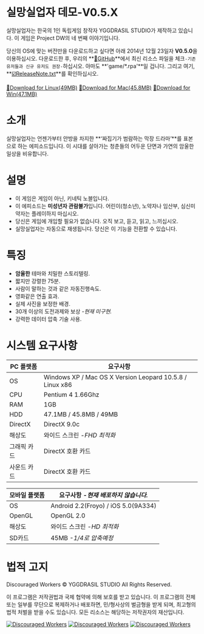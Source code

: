 실망실업자 데모-V0.5.X
===================
실망실업자는 한국의 1인 독립게임 창작자 YGGDRASIL STUDIO가 제작하고 있습니다. 이 게임은 Project DW의 네 번째 이야기입니다.

당신의 OS에 맞는 버전만을 다운로드하고 싶다면 아래 2014년 12월 23일자 **V0.5.0**을 이용하십시오. 다운로드한 후, 우리의 **<a href="https://github.com/YGGDRASIL-STUDIO/Discouraged-Workers/tree/master/game" target="_blank">:link:GitHub</a>**에서 최신 리소스 파일을 체크`-기존 유저들과 신규 유저도 권장-`하십시오. 아마도 **'game/*.rpa'**일 겁니다. 그리고 여기, **<a href="https://github.com/YGGDRASIL-STUDIO/Discouraged-Workers/blob/master/ReleaseNote.txt" target="_blank">:ballot_box_with_check:ReleaseNote.txt</a>**를 확인하십시오.

<a href="https://mega.co.nz/#!WtJBgKRK!XVtfelQthA3vW5GrFZt3AaKT4yfdeY43wG5f2P33Dh0" target="_blank">:floppy_disk:Download for Linux(49MB)</a> <a href="https://mega.co.nz/#!f1IECLpJ!OIeBS2_YubTLQzNVDxq7Gvv9edKYWambc1PmPG04GRA" target="_blank">:floppy_disk:Download for Mac(45.8MB)</a> <a href="https://mega.co.nz/#!TshURLQQ!A3rd6z5v9CKCwL6bPaqqWnbgNlVHzovN6fj4109q9bk" target="_blank">:floppy_disk:Download for Win(47.1MB)</a>


소개
===================
실망실업자는 언젠가부터 안방을 차지한 **‘짜집기가 범람하는 막장 드라마’**를 표본으로 하는 에피소드입니다. 이 시대를 살아가는 청춘들의 어두운 단면과 가연의 암울한 일상을 비유합니다.


설명
===================
- 이 게임은 게임이 아닌, 키네틱 노블입니다.
- 이 에피소드는 **미성년자 관람불가**입니다. 어린이(청소년), 노약자나 임산부, 심신미약자는 플레이하지 마십시오.
- 당신은 게임에 개입할 필요가 없습니다. 오직 보고, 듣고, 읽고, 느끼십시오.
- 실망실업자는 자동으로 재생됩니다. 당신은 이 기능을 전환할 수 있습니다.


특징
===================
- **암울한** 테마와 치밀한 스토리텔링.
- 짧지만 강렬한 75분.
- 사람이 말하는 것과 같은 자동진행속도.
- 영화같은 연출 효과.
- 실제 사진을 보정한 배경.
- 30개 이상의 도전과제와 보상 *-현재 미구현.*
- 강력한 데이터 압축 기술 사용.


시스템 요구사항
===================
PC 플랫폼 | 요구사항
------------ | -------------
OS | Windows XP / Mac OS X Version Leopard 10.5.8 / Linux x86
CPU | Pentium 4 1.66Ghz
RAM | 1GB
HDD | 47.1MB / 45.8MB / 49MB
DirectX | DirectX 9.0c
해상도 | 와이드 스크린 *-FHD 최적화*
그래픽 카드 | DirectX 호환 카드
사운드 카드 | DirectX 호환 카드

모바일 플랫폼 | 요구사항 *-현재 배포하지 않습니다.*
------------ | -------------
OS | Android 2.2(Froyo) / iOS 5.0(9A334)
OpenGL | OpenGL 2.0
해상도 | 와이드 스크린 *-HD 최적화*
SD카드 | 45MB *-1/4로 압축예정*


법적 고지
===================
Discouraged Workers :copyright: YGGDRASIL STUDIO All Rights Reserved.

이 프로그램은 저작권법과 국제 협약에 의해 보호를 받고 있습니다.
이 프로그램의 전체 또는 일부를 무단으로 복제하거나 배포하면,
민/형사상의 벌금형을 받게 되며, 최고형의 법적 처벌을 받을 수도 있습니다.
모든 리소스는 해당하는 저작권자의 재산입니다.


<a href="http://www.indiedb.com/games/discouraged-workers" title="View Discouraged Workers on Indie DB" target="_blank"><img src="http://button.indiedb.com/popularity/medium/games/37293.png" alt="Discouraged Workers" /></a> <a href="http://www.slidedb.com/games/discouraged-workers" title="View Discouraged Workers on Slide DB" target="_blank"><img src="http://button.slidedb.com/popularity/medium/games/37293.png" alt="Discouraged Workers" /></a> <a href="http://www.moddb.com/games/discouraged-workers" title="View Discouraged Workers on Mod DB" target="_blank"><img src="http://button.moddb.com/popularity/medium/games/37293.png" alt="Discouraged Workers" /></a>
